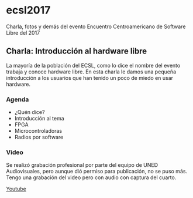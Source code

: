 # ecsl2017
Charla, fotos y demás del evento Encuentro Centroamericano de Software Libre del 2017

## Charla: Introducción al hardware libre

La mayoría de la población del ECSL, como lo dice el nombre del evento trabaja y conoce hardware libre. En esta charla le damos una pequeña introducción a los usuarios que han tenido un poco de miedo en usar hardware.

### Agenda

- ¿Quén dice?
- Introducción al tema
- FPGA
- Microcontroladoras
- Radios por software

### Video

Se realizó grabación profesional por parte del equipo de UNED Audiovisuales, pero aunque dió permiso para publicación, no se puso más. Tengo una grabación del video pero con audio con captura del cuarto.

[Youtube](https://www.youtube.com/watch?v=jv18rQyPM70)
